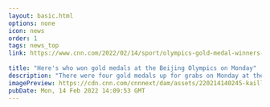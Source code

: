 ```yaml
---
layout: basic.html
options: none
icon: news
order: 1
tags: news_top
link: https://www.cnn.com/2022/02/14/sport/olympics-gold-medal-winners-monday-day-10-spt-intl/index.html
            
title: "Here's who won gold medals at the Beijing Olympics on Monday"
description: "There were four gold medals up for grabs on Monday at the 2022 Beijing Winter Olympics."
imagePreview: https://cdn.cnn.com/cnnnext/dam/assets/220214140245-kaillie-humphries-gold-medal-monobob-video-synd-2.jpg
pubDate: Mon, 14 Feb 2022 14:09:53 GMT
---
```

